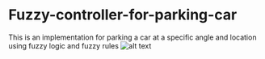 # Fuzzy-controller-for-parking-car
This is an implementation for parking a car at a specific angle and location using fuzzy logic and fuzzy rules
![alt text](https://github.com/alizindari/Fuzzy-controller-for-parking-car/master/im1.png?raw=true)
